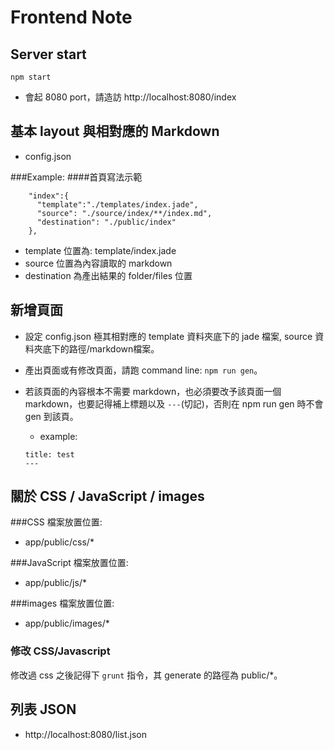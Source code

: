 # Frontend Note

## Server start
```
npm start
```

* 會起 8080 port，請造訪 http://localhost:8080/index



## 基本 layout 與相對應的 Markdown
* config.json

###Example:
####首頁寫法示範
```
	"index":{
      "template":"./templates/index.jade",
      "source": "./source/index/**/index.md",
      "destination": "./public/index"
    },
```

* template 位置為: template/index.jade
* source 位置為內容讀取的 markdown
* destination 為產出結果的 folder/files 位置


## 新增頁面
* 設定 config.json 極其相對應的 template 資料夾底下的 jade 檔案, source 資料夾底下的路徑/markdown檔案。
* 產出頁面或有修改頁面，請跑 command line:  `npm run gen`。
* 若該頁面的內容根本不需要 markdown，也必須要改予該頁面一個 markdown，也要記得補上標題以及 `---`(切記)，否則在 npm run gen 時不會 gen 到該頁。
 	
 	* example:

	```
	title: test
	---
	```





## 關於 CSS / JavaScript / images
###CSS 檔案放置位置:
* app/public/css/*

###JavaScript 檔案放置位置:
* app/public/js/*

###images 檔案放置位置:
* app/public/images/*


### 修改 CSS/Javascript
修改過 css 之後記得下 `grunt` 指令，其 generate 的路徑為 public/*。



## 列表 JSON
* http://localhost:8080/list.json
